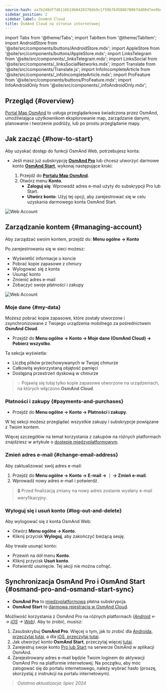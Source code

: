 ```yaml
---
source-hash: aa7b248df7d6116b19b0428376bb9c1f59b764588678067dd00d7ee9bd820a7a
sidebar_position: 2
sidebar_label: OsmAnd Cloud
title: OsmAnd Cloud na stronie internetowej
---
```

import Tabs from '@theme/Tabs';
import TabItem from '@theme/TabItem';
import AndroidStore from '@site/src/components/buttons/AndroidStore.mdx';
import AppleStore from '@site/src/components/buttons/AppleStore.mdx';
import LinksTelegram from '@site/src/components/_linksTelegram.mdx';
import LinksSocial from '@site/src/components/_linksSocialNetworks.mdx';
import Translate from '@site/src/components/Translate.js';
import InfoIncompleteArticle from '@site/src/components/_infoIncompleteArticle.mdx';
import ProFeature from '@site/src/components/buttons/ProFeature.mdx';
import InfoAndroidOnly from '@site/src/components/_infoAndroidOnly.mdx';


<InfoIncompleteArticle/>

## Przegląd {#overview}

[Portal Map OsmAnd](https://osmand.net/map) to usługa przeglądarkowa świadczona przez OsmAnd, umożliwiająca użytkownikom eksplorowanie map, zarządzanie danymi, planowanie i tworzenie podróży, lub po prostu przeglądanie mapy.



## Jak zacząć {#how-to-start}

Aby uzyskać dostęp do funkcji OsmAnd Web, potrzebujesz konta:

- Jeśli masz już subskrypcję [**OsmAnd Pro**](../personal/osmand-cloud.md#login) lub chcesz utworzyć darmowe konto [**OsmAnd Start**](../personal/osmand-cloud.md#osmand-start), wykonaj następujące kroki:

  1. Przejdź do [**Portalu Map OsmAnd**](https://osmand.net/map).
  2. Otwórz menu **Konto**.
     - **Zaloguj się**: Wprowadź adres e-mail użyty do subskrypcji Pro lub Start.
     - **Utwórz konto**: Użyj tej opcji, aby zarejestrować się w celu uzyskania darmowego konta OsmAnd Start.

![Web Account](@site/static/img/web/web_account.png)

## Zarządzanie kontem {#managing-account}

Aby zarządzać swoim kontem, przejdź do:
**Menu ogólne → Konto**

Po zarejestrowaniu się w sieci możesz:

- Wyświetlić informacje o koncie
- Pobrać kopie zapasowe z chmury
- Wylogować się z konta
- Usunąć konto
- Zmienić adres e-mail
- Zobaczyć swoje płatności i zakupy

![Web Account](@site/static/img/web/web_account_2.png)

### Moje dane {#my-data}

Możesz pobrać kopie zapasowe, które zostały utworzone i zsynchronizowane z Twojego urządzenia mobilnego za pośrednictwem **OsmAnd Cloud**.

- Przejdź do **Menu ogólne → Konto → Moje dane (OsmAnd Cloud) → Pobierz wszystko**.

Ta sekcja wyświetla:

- Liczbę plików przechowywanych w Twojej chmurze
- Całkowitą wykorzystaną objętość pamięci
- Dostępną przestrzeń dyskową w chmurze

> 💡 Pojawią się tutaj tylko kopie zapasowe utworzone na urządzeniach, na których włączono **OsmAnd Cloud**.

### Płatności i zakupy {#payments-and-purchases}

- Przejdź do **Menu ogólne → Konto → Płatności i zakupy**.

W tej sekcji możesz przeglądać wszystkie zakupy i subskrypcje powiązane z Twoim kontem.

Więcej szczegółów na temat korzystania z zakupów na różnych platformach znajdziesz w artykule o [dostępie międzyplatformowym](../purchases/cross.md).

### Zmień adres e-mail {#change-email-address}

Aby zaktualizować swój adres e-mail:

1. Przejdź do **Menu ogólne → Konto → E-mail → ⋮ → Zmień e-mail**.
2. Wprowadź nowy adres e-mail i potwierdź.

> 🔒 Przed finalizacją zmiany na nowy adres zostanie wysłany e-mail weryfikacyjny.

### Wyloguj się i usuń konto {#log-out-and-delete}

Aby wylogować się z konta OsmAnd Web:

- Otwórz **Menu ogólne → Konto**.
- Kliknij przycisk **Wyloguj**, aby zakończyć bieżącą sesję.

Aby trwale usunąć konto:

- Przewiń na dół menu **Konto**.
- Kliknij przycisk **Usuń konto**.
- Potwierdź usunięcie. Tej akcji nie można cofnąć.


## Synchronizacja OsmAnd Pro i OsmAnd Start {#osmand-pro-and-osmand-start-sync}

- **OsmAnd Pro** to [międzyplatformowa](../troubleshooting/setup.md#cross-platform) płatna subskrypcja.
- **OsmAnd Start** to [darmowa rejestracja w OsmAnd Cloud](https://osmand.net/blog/start).

Możliwość korzystania z OsmAnd Pro na różnych platformach *([Android](../purchases/android.md) ← → [iOS](../purchases/ios.md) → [Web](https://www.osmand.net/map))*. Aby to zrobić, musisz:

1. Zasubskrybuj **OsmAnd Pro**. Więcej o tym, jak to zrobić dla [Androida, przeczytaj tutaj](../purchases/android.md#how-to-buy), a dla [iOS, przeczytaj tutaj](../purchases/ios.md#how-to-buy).
2. Jak utworzyć konto **OsmAnd Start**, przeczytaj więcej [tutaj](https://osmand.net/blog/start#how-to-create-an-account).
3. Zarejestruj swoje konto [Pro lub Start](../troubleshooting/setup.md#cross-platform) na serwerze OsmAnd w aplikacji OsmAnd.
4. Zarejestrowany adres e-mail będzie Twoim loginem do aktywacji OsmAnd Pro na platformie internetowej. Na początku, aby móc zalogować się do portalu internetowego, należy wybrać hasło (proszę, skorzystaj z instrukcji na portalu internetowym).


<!--

- Enter your *email* and *password* for [osmand.net/map](https://osmand.net/map/).

![View OsmAnd Web activation](@site/static/img/web/web_pro_activation.png)  

- Your data, such as tracks (OsmAnd Pro) and favorites(OsmAnd Pro and OsmAnd Start), will appear in the menu after you log in. They are available for display on the map. But you need [to sync this data](https://osmand.net/docs/user/personal/osmand-cloud#last-sync) from your devices.

![View OsmAnd Web data](@site/static/img/web/web_data.png)  

- To *DOWNLOAD BACKUP* from [OsmAnd Cloud](https://osmand.net/docs/user/personal/osmand-cloud), click the login field. On the login field you can see files info (total files number, total files size, cloud storage used) and account info (subscription type, start time and expire time of your subscription).

![View OsmAnd Web backup file](@site/static/img/web/web_backup_file.png)  

Choose needed files for downloading, `.zip` or `.osf` format of downloaded files and click *DOWNLOAD BACKUP* button:

![View OsmAnd Web backup file](@site/static/img/web/web_backup_file_1.png)  

There is also a button to *logout* of the account.  

- *LOGOUT*, *DELETE YOUR ACCOUNT* or *Change email* you find on the login field too. For opening *DELETE YOUR ACCOUNT* or *Change email* you need to click *Dangerous area*.

![View OsmAnd Web backup file](@site/static/img/web/web_backup_file_2.png)  


## Cloud data {#cloud-data}

[Tracks and Favorites](web-map.md#tracks).

## Map style {#map-style}

In this section of the menu, you can change the map style. You can read more about how to do this in the article [Vector Maps (Map Styles)](../map/vector-maps.md) for the OsmAnd app. The settings in the web version are no different.  
**Some examples:**

- Nautical map style

![OsmAnd Web Map Style](@site/static/img/web/web_map_style_nautical.png)

- Topo map style

![OsmAnd Web Favorites add](@site/static/img/web/web_map_style_topo.png)
-->



> *Ostatnia aktualizacja: lipiec 2024*